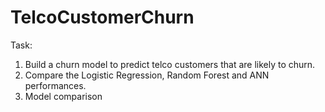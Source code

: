# TelcoCustomerChurn
Task:
1) Build a churn model to predict telco customers that are likely to churn. 
2) Compare the Logistic Regression, Random Forest and ANN performances.
3) Model comparison
  
